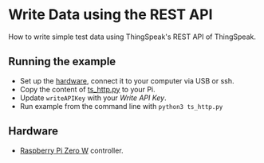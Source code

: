 # Write Data using the REST API
How to write simple test data using ThingSpeak's REST API of ThingSpeak.

## Running the example
* Set up the [hardware](#Hardware), connect it to your computer via USB or ssh.
* Copy the content of [ts_http.py](ts_http.py) to your Pi.
* Update `writeAPIKey` with your *Write API Key*.
* Run example from the command line with `python3 ts_http.py`

## Hardware
* [Raspberry Pi Zero W](https://github.com/tamberg/fhnw-idb/wiki/Raspberry-Pi-Zero-W) controller.